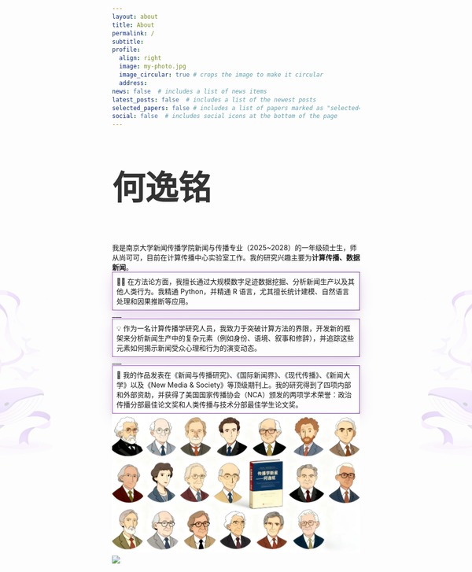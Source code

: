 ```yaml
---
layout: about
title: About
permalink: /
subtitle: 
profile:
  align: right
  image: my-photo.jpg
  image_circular: true # crops the image to make it circular
  address: 
news: false  # includes a list of news items
latest_posts: false  # includes a list of the newest posts
selected_papers: false # includes a list of papers marked as "selected={true}"
social: false  # includes social icons at the bottom of the page
---
```


<style>
/* 仅桌面端显示 */
@media (min-width: 768px){
  .about-wrap{ position:relative; }          /* 让花纹相对整段正文定位 */
  .decor-left,
  .decor-right{
    position:absolute;
    top:50%;                                  /* 垂直居中 */
    transform:translateY(-50%);
    width:260px;                              /* 想再大/再小自己调 */
    opacity:0.15;                             /* 淡一点，当背景 */
    z-index:0;
    pointer-events:none;                      /* 不影响鼠标选中文本 */
  }
  .decor-left { left:-380px; }                /* 负值→伸到正文区域外 */
  .decor-right{ right:-380px; }
}
/* 手机端直接隐藏 */
@media (max-width: 767px){
  .decor-left,.decor-right{ display:none; }
}
</style>

<!-- 花纹本身 -->
<div class="about-wrap">
  <img src="/assets/img/left.png"  class="decor-left"  alt="">
  <img src="/assets/img/right.png" class="decor-right" alt="">

<p style="font-size: 4.8em; font-weight: bold; color: #333;">
 何逸铭
</p>
我是南京大学新闻传播学院新闻与传播专业（2025~2028）的一年级硕士生，师从尚可可，目前在计算传播中心实验室工作。我的研究兴趣主要为<strong>计算传播、数据新闻</strong>。

<div class="about-purple-box">
✍🏼 在方法论方面，我擅长通过大规模数字足迹数据挖掘、分析新闻生产以及其他人类行为。我精通 Python，并精通 R 语言，尤其擅长统计建模、自然语言处理和因果推断等应用。
</div>
<br>
___

<div class="about-purple-box">
💡 作为一名计算传播学研究人员，我致力于突破计算方法的界限，开发新的框架来分析新闻生产中的复杂元素（例如身份、语境、叙事和修辞），并追踪这些元素如何揭示新闻受众心理和行为的演变动态。
</div>
<br>
___
<div class="about-purple-box">
🤩 我的作品发表在《新闻与传播研究》、《国际新闻界》、《现代传播》、《新闻大学》以及《New Media & Society》等顶级期刊上。我的研究得到了四项内部和外部资助，并获得了美国国家传播协会（NCA）颁发的两项学术荣誉：政治传播分部最佳论文奖和人类传播与技术分部最佳学生论文奖。
</div>
<br>


<img src="/assets/img/my-photo3.jpg" align="middle" width="800px">


<br>

<a href="https://github.com/SocratesClub/SocratesClub.github.io/edit/master/_pages/about.md">
  <img src="https://user-images.githubusercontent.com/543384/192227995-fdb3a693-2f68-4dc4-b9bd-06053066322f.png" width = "800" align="middle" />
</a>

<br>

<style>
.about-purple-box {
  display: inline-block;          
  border: 1px solid;
  border-image: linear-gradient(135deg, #9b59b6 0%, #6a3093 100%) 1;
  border-radius: 12px;
  box-shadow: 0 8px 24px rgba(154, 89, 182, 0.25);
  padding: 0.5rem;                
  margin: 0 auto;                
}
</style>
</div>
